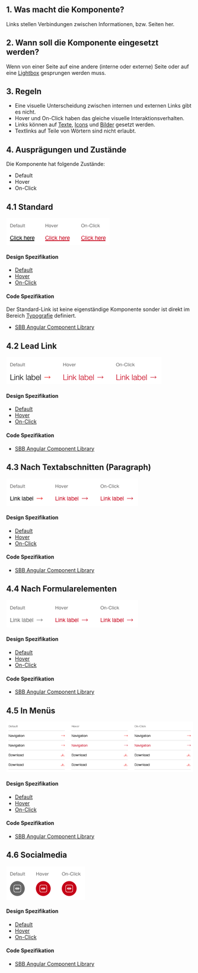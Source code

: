 ## 1. Was macht die Komponente?
Links stellen Verbindungen zwischen Informationen, bzw. Seiten her.

## 2. Wann soll die Komponente eingesetzt werden? 
Wenn von einer Seite auf eine andere (interne oder externe) Seite oder auf eine [Lightbox](https://digital.sbb.ch/de/websites/components/lightbox) gesprungen werden muss.

## 3. Regeln
* Eine visuelle Unterscheidung zwischen internen und externen Links gibt es nicht.
* Hover und On-Click haben das gleiche visuelle Interaktionsverhalten.
* Links können auf [Texte](https://digital.sbb.ch/de/websites/basics/text), [Icons](https://digital.sbb.ch/de/websites/basics/icon) und [Bilder](https://digital.sbb.ch/de/websites/basics/images) gesetzt werden.
* Textlinks auf Teile von Wörtern sind nicht erlaubt.

## 4. Ausprägungen und Zustände 
Die Komponente hat folgende Zustände:
* Default
* Hover
* On-Click

## 4.1 Standard
![Darstellung der Komponente Link in der Ausprägung Standard](https://raw.githubusercontent.com/sbb-design-systems/design-system-website-documentation/master/documentation/components/link/images/link_copy.png 'class: image')

#### Design Spezifikation
* [Default](https://www.sketch.com/s/80f12b3b-58e5-4b4c-98cd-c553bae18db0/a/EwG15q#Inspector)
* [Hover](https://www.sketch.com/s/80f12b3b-58e5-4b4c-98cd-c553bae18db0/a/j9rRWb#Inspector)
* [On-Click](https://www.sketch.com/s/80f12b3b-58e5-4b4c-98cd-c553bae18db0/a/dKjaQj#Inspector)

#### Code Spezifikation
Der Standard-Link ist keine eigenständige Komponente sonder ist direkt im Bereich [Typografie](https://digital.sbb.ch/de/websites/basics/typography) definiert.
* [SBB Angular Component Library](https://sbb-angular.app.sbb.ch/typography)

## 4.2 Lead Link 
![Darstellung der Komponente Link zur Anwendung in einem Lead-Text](https://raw.githubusercontent.com/sbb-design-systems/design-system-website-documentation/master/documentation/components/link/images/link_lead.png 'class: image')

#### Design Spezifikation
* [Default](https://www.sketch.com/s/80f12b3b-58e5-4b4c-98cd-c553bae18db0/a/zAKM0l#Inspector)
* [Hover](https://www.sketch.com/s/80f12b3b-58e5-4b4c-98cd-c553bae18db0/a/ZAnz9v#Inspector)
* [On-Click](https://www.sketch.com/s/80f12b3b-58e5-4b4c-98cd-c553bae18db0/a/J9Jw5M#Inspector)

#### Code Spezifikation
* [SBB Angular Component Library](https://sbb-angular.app.sbb.ch/public/components/links)

## 4.3 Nach Textabschnitten (Paragraph)
![Darstellung der Komponente Link zur Anwendung nach einem Textabschnitt (Paragraph)](https://raw.githubusercontent.com/sbb-design-systems/design-system-website-documentation/master/documentation/components/link/images/link_paragraph.png 'class: image')

#### Design Spezifikation
* [Default](https://www.sketch.com/s/80f12b3b-58e5-4b4c-98cd-c553bae18db0/a/vOQPm1#Inspector)
* [Hover](https://www.sketch.com/s/80f12b3b-58e5-4b4c-98cd-c553bae18db0/a/4e5zLx#Inspector)
* [On-Click](https://www.sketch.com/s/80f12b3b-58e5-4b4c-98cd-c553bae18db0/a/ewdA9z#Inspector)

#### Code Spezifikation
* [SBB Angular Component Library](https://sbb-angular.app.sbb.ch/public/components/links)

## 4.4 Nach Formularelementen
![Darstellung der Komponente Link zur Anwendung nach Formularelementen](https://raw.githubusercontent.com/sbb-design-systems/design-system-website-documentation/master/documentation/components/link/images/link_form.png 'class: image')

#### Design Spezifikation
* [Default](https://www.sketch.com/s/80f12b3b-58e5-4b4c-98cd-c553bae18db0/a/GLdV5Y#Inspector)
* [Hover](https://www.sketch.com/s/80f12b3b-58e5-4b4c-98cd-c553bae18db0/a/OzRE58#Inspector)
* [On-Click](https://www.sketch.com/s/80f12b3b-58e5-4b4c-98cd-c553bae18db0/a/mjKVdz#Inspector)

#### Code Spezifikation
* [SBB Angular Component Library](https://sbb-angular.app.sbb.ch/public/components/links)

## 4.5 In Menüs
![Darstellung der Komponente Link in Menüs](https://raw.githubusercontent.com/sbb-design-systems/design-system-website-documentation/master/documentation/components/link/images/link_menu.png 'class: image')

#### Design Spezifikation
* [Default](https://www.sketch.com/s/80f12b3b-58e5-4b4c-98cd-c553bae18db0/a/DKwR5q#Inspector)
* [Hover](https://www.sketch.com/s/80f12b3b-58e5-4b4c-98cd-c553bae18db0/a/apaO5v#Inspector)
* [On-Click](https://www.sketch.com/s/80f12b3b-58e5-4b4c-98cd-c553bae18db0/a/ApRlqz#Inspector)

#### Code Spezifikation
* [SBB Angular Component Library](https://sbb-angular.app.sbb.ch/public/components/links)

## 4.6 Socialmedia
![Darstellung der Komponente Link als Absprung zu einem Social-Media Kanal](https://raw.githubusercontent.com/sbb-design-systems/design-system-website-documentation/master/documentation/components/link/images/link_icon.png 'class: image')

#### Design Spezifikation
* [Default](https://www.sketch.com/s/80f12b3b-58e5-4b4c-98cd-c553bae18db0/a/0Z7bqO#Inspector)
* [Hover](https://www.sketch.com/s/80f12b3b-58e5-4b4c-98cd-c553bae18db0/a/lgGpj4#Inspector)
* [On-Click](https://www.sketch.com/s/80f12b3b-58e5-4b4c-98cd-c553bae18db0/a/kPQ199#Inspector)

#### Code Spezifikation
* [SBB Angular Component Library](https://sbb-angular.app.sbb.ch/public/components/links)